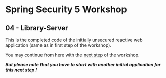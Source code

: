 # Spring Security 5 Workshop

## 04 - Library-Server

This is the completed code of the initially unsecured reactive web application (same as in first step of the workshop).

You may continue from here with the [next step](https://andifalk.github.io/spring-security-5-workshop/#_step_5_oauth2_login_client) of the workshop.

***But please note that you have to start with another initial application for this next step !***
